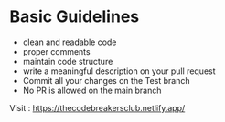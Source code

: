 # Basic Guidelines
- ⁠clean and readable code
- ⁠⁠proper comments
- ⁠⁠maintain code structure 
- ⁠⁠write a meaningful description on your pull request 
- ⁠⁠Commit all your changes on the Test branch 
- No PR is allowed on the main branch

Visit : https://thecodebreakersclub.netlify.app/
